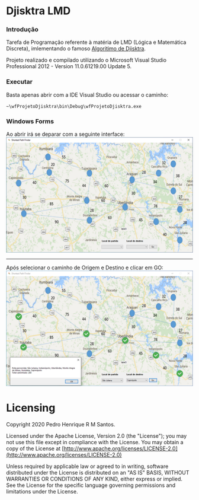 # Djisktra LMD

### Introdução

Tarefa de Programação referente à matéria de LMD (Lógica e Matemática Discreta), imlementando o famoso [Algoritimo de Djisktra](https://pt.wikipedia.org/wiki/Algoritmo_de_Dijkstra).

Projeto realizado e compilado utilizando o Microsoft Visual Studio Professional 2012 - Version 11.0.61219.00 Update 5.

### Executar

Basta apenas abrir com a IDE Visual Studio ou acessar o caminho:
```
~\wfProjetoDjisktra\bin\Debug\wfProjetoDjisktra.exe
```

### Windows Forms

Ao abrir irá se deparar com a seguinte interface:
![alt text](https://github.com/PedruuH/Djisktra-LMD/blob/main/Images/inicialProgram.PNG?raw=true)

---
Após selecionar o caminho de Origem e Destino e clicar em GO:
![alt text](https://github.com/PedruuH/Djisktra-LMD/blob/main/Images/FinalPath.PNG?raw=true)


# Licensing
Copyright 2020 Pedro Henrique R M Santos.

Licensed under the Apache License, Version 2.0 (the "License");
you may not use this file except in compliance with the License.
You may obtain a copy of the License at [http://www.apache.org/licenses/LICENSE-2.0](http://www.apache.org/licenses/LICENSE-2.0)

Unless required by applicable law or agreed to in writing, software
distributed under the License is distributed on an "AS IS" BASIS,
WITHOUT WARRANTIES OR CONDITIONS OF ANY KIND, either express or implied.
See the License for the specific language governing permissions and
limitations under the License.
